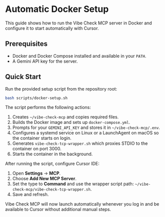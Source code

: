 # Automatic Docker Setup

This guide shows how to run the Vibe Check MCP server in Docker and configure it to start automatically with Cursor.

## Prerequisites

- Docker and Docker Compose installed and available in your `PATH`.
- A Gemini API key for the server.

## Quick Start

Run the provided setup script from the repository root:

```bash
bash scripts/docker-setup.sh
```

The script performs the following actions:

1. Creates `~/vibe-check-mcp` and copies required files.
2. Builds the Docker image and sets up `docker-compose.yml`.
3. Prompts for your `GEMINI_API_KEY` and stores it in `~/vibe-check-mcp/.env`.
4. Configures a systemd service on Linux or a LaunchAgent on macOS so the container starts on login.
5. Generates `vibe-check-tcp-wrapper.sh` which proxies STDIO to the container on port 3000.
6. Starts the container in the background.

After running the script, configure Cursor IDE:

1. Open **Settings** → **MCP**.
2. Choose **Add New MCP Server**.
3. Set the type to **Command** and use the wrapper script path:
   `~/vibe-check-mcp/vibe-check-tcp-wrapper.sh`.
4. Save and refresh.

Vibe Check MCP will now launch automatically whenever you log in and be available to Cursor without additional manual steps.
